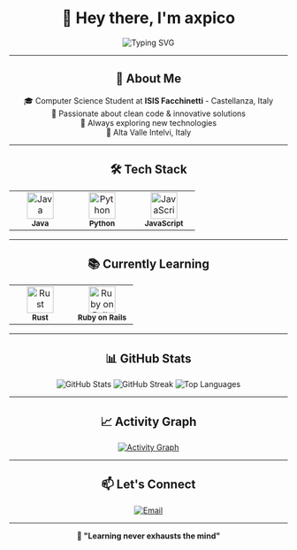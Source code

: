 <div align="center">

# 👋 Hey there, I'm axpico

<img src="https://readme-typing-svg.herokuapp.com?font=JetBrains+Mono&size=18&duration=3000&pause=1000&color=6C7B7F&center=true&vCenter=true&width=435&lines=Student+%7C+Developer;Building+the+future%2C+one+line+at+a+time" alt="Typing SVG" />

</div>

---

<div align="center">

## 💫 **About Me**

🎓 Computer Science Student at **ISIS Facchinetti** - Castellanza, Italy  
🌱 Passionate about clean code & innovative solutions  
🚀 Always exploring new technologies  
📍 Alta Valle Intelvi, Italy

</div>

---

<div align="center">

## 🛠️ **Tech Stack**

<table>
<tr>
<td align="center" width="96">
<img src="https://skillicons.dev/icons?i=java" width="48" height="48" alt="Java" />
<br><sub><b>Java</b></sub>
</td>
<td align="center" width="96">
<img src="https://skillicons.dev/icons?i=python" width="48" height="48" alt="Python" />
<br><sub><b>Python</b></sub>
</td>
<td align="center" width="96">
<img src="https://skillicons.dev/icons?i=javascript" width="48" height="48" alt="JavaScript" />
<br><sub><b>JavaScript</b></sub>
</td>
</tr>
</table>

</div>

---

<div align="center">

## 📚 **Currently Learning**

<table>
<tr>
<td align="center" width="96">
<img src="https://skillicons.dev/icons?i=rust" width="48" height="48" alt="Rust" />
<br><sub><b>Rust</b></sub>
</td>
<td align="center" width="96">
<img src="https://skillicons.dev/icons?i=rails" width="48" height="48" alt="Ruby on Rails" />
<br><sub><b>Ruby on Rails</b></sub>
</td>
</tr>
</table>

</div>

---

<div align="center">

## 📊 **GitHub Stats**

<img src="https://github-readme-stats.vercel.app/api?username=axpico&show_icons=true&theme=transparent&hide_border=true&text_color=6C7B7F&icon_color=6C7B7F" alt="GitHub Stats" />

<img src="https://github-readme-streak-stats.herokuapp.com/?user=axpico&theme=transparent&hide_border=true&stroke=6C7B7F&ring=6C7B7F&fire=6C7B7F&currStreakLabel=6C7B7F" alt="GitHub Streak" />

<img src="https://github-readme-stats.vercel.app/api/top-langs/?username=axpico&layout=compact&theme=transparent&hide_border=true&text_color=6C7B7F" alt="Top Languages" />

</div>

---

<div align="center">

## 📈 **Activity Graph**

[![Activity Graph](https://github-readme-activity-graph.vercel.app/graph?username=axpico&theme=minimal&hide_border=true&color=6C7B7F&line=6C7B7F&point=6C7B7F)](https://github.com/axpico)

</div>

---

<div align="center">

## 📫 **Let's Connect**

[![Email](https://img.shields.io/badge/Email-D14836?style=flat-square&logo=gmail&logoColor=white)](mailto:ale@picone.it)

</div>

---

<div align="center">

**💭 "Learning never exhausts the mind"**

</div>
